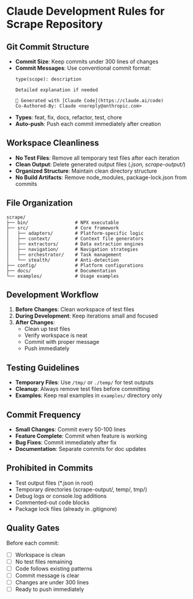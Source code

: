 # Claude Development Rules for Scrape Repository

## Git Commit Structure
- **Commit Size**: Keep commits under 300 lines of changes
- **Commit Messages**: Use conventional commit format:
  ```
  type(scope): description
  
  Detailed explanation if needed
  
  🤖 Generated with [Claude Code](https://claude.ai/code)
  Co-Authored-By: Claude <noreply@anthropic.com>
  ```
- **Types**: feat, fix, docs, refactor, test, chore
- **Auto-push**: Push each commit immediately after creation

## Workspace Cleanliness
- **No Test Files**: Remove all temporary test files after each iteration
- **Clean Output**: Delete generated output files (*.json, scrape-output/*)
- **Organized Structure**: Maintain clean directory structure
- **No Build Artifacts**: Remove node_modules, package-lock.json from commits

## File Organization
```
scrape/
├── bin/                 # NPX executable
├── src/                 # Core framework
│   ├── adapters/        # Platform-specific logic
│   ├── context/         # Context file generators
│   ├── extractors/      # Data extraction engines
│   ├── navigation/      # Navigation strategies
│   ├── orchestrator/    # Task management
│   └── stealth/         # Anti-detection
├── config/              # Platform configurations
├── docs/                # Documentation
└── examples/            # Usage examples
```

## Development Workflow
1. **Before Changes**: Clean workspace of test files
2. **During Development**: Keep iterations small and focused
3. **After Changes**: 
   - Clean up test files
   - Verify workspace is neat
   - Commit with proper message
   - Push immediately

## Testing Guidelines
- **Temporary Files**: Use `/tmp/` or `./temp/` for test outputs
- **Cleanup**: Always remove test files before committing
- **Examples**: Keep real examples in `examples/` directory only

## Commit Frequency
- **Small Changes**: Commit every 50-100 lines
- **Feature Complete**: Commit when feature is working
- **Bug Fixes**: Commit immediately after fix
- **Documentation**: Separate commits for doc updates

## Prohibited in Commits
- Test output files (*.json in root)
- Temporary directories (scrape-output/, temp/, tmp/)
- Debug logs or console.log additions
- Commented-out code blocks
- Package lock files (already in .gitignore)

## Quality Gates
Before each commit:
- [ ] Workspace is clean
- [ ] No test files remaining
- [ ] Code follows existing patterns
- [ ] Commit message is clear
- [ ] Changes are under 300 lines
- [ ] Ready to push immediately